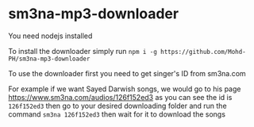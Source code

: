 # sm3na-mp3-downloader
You need nodejs installed

To install the downloader simply run `npm i -g https://github.com/Mohd-PH/sm3na-mp3-downloader`

To use the downloader first you need to get singer's ID from sm3na.com

For example if we want Sayed Darwish songs, we would go to his page  https://www.sm3na.com/audios/126f152ed3 as you can see the id is `126f152ed3` then go to your desired downloading folder and run the command `sm3na 126f152ed3` then wait for it to download the songs
